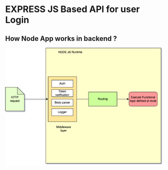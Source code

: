 # EXPRESS JS Based API for user Login

## How Node App works in backend ?

![alt text](./docs/node-login-api.png)